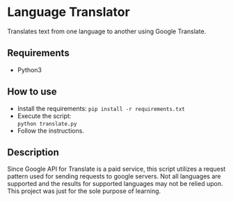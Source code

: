 # Language Translator
Translates text from one language to another using Google Translate.

## Requirements
* Python3

## How to use
* Install the requirements: 
```pip install -r requirements.txt```
* Execute the script:  
```python translate.py```
* Follow the instructions.
## Description
Since Google API for Translate is a paid service, this script utilizes a request pattern used for sending requests to google servers. Not all languages are supported and the results for supported languages may not be relied upon. This project was just for the sole purpose of learning.
